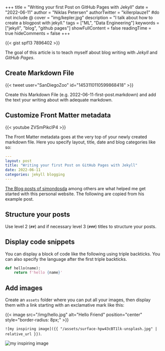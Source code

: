 +++
title = "Writing your first Post on GitHub Pages with Jekyll"
date = "2022-06-11"
author = "Niklas Petersen"
authorTwitter = "killerplauze1" #do not include @
cover = "img/kepler.jpg"
description = "I talk about how to create a blogpost with jekyll."
tags = ["ML", "Data Engineering"]
keywords = ["jekyll", "blog", "github pages"]
showFullContent = false
readingTime = true
hideComments = false
+++

{{< gist spf13 7896402 >}}

The goal of this article is to teach myself about blog writing with _Jekyll_ and _GitHub Pages_.

## Create Markdown File



{{< tweet user="SanDiegoZoo" id="1453110110599868418" >}}

Create this Markdown File (e.g. 2022-06-11-first-post.markdown) and add the text your writing about with adequate markdown.

## Customize Front Matter metadata



{{< youtube ZVSmPikcIP4 >}}

The Front Matter metadata goes at the very top of your newly created markdown file. Here you specify layout, title, date and blog categories like so:

```yaml
---
layout: post
title: "Writing your first Post on GitHub Pages with Jekyll"
date: 2022-06-11
categories: jekyll blogging
---
```

[The Blog posts of simondosda](https://simondosda.github.io/posts/2021-09-15-blog-github-pages-3-content.html) among others are what helped me get started with this personal website. The following are copied from his example post.

## Structure your posts

Use level 2 (`##`) and if necessary level 3 (`###`) titles
to structure your posts.

## Display code snippets

You can display a block of code like the following using triple backticks.
You can also specify the language after the first triple backticks.

```python
def hello(name):
    return f'hello {name}'
```

## Add images

Create an `assets` folder where you can put all your images,
then display them with a link starting with an exclamative mark like this:

{{< image src="/img/hello.jpg" alt="Hello Friend" position="center" style="border-radius: 8px;" >}}

`![my inspiring image]({{ "/assets/surface-hpw43cBT1lk-unsplash.jpg" | relative_url }})`.

![my inspiring image](img/hello.jpg)